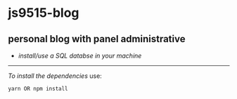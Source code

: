 # js9515-blog
 personal blog with panel administrative
---

 - *install/use a SQL databse in your machine*
--- 

*To install the dependencies* use:
```
yarn OR npm install
```